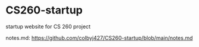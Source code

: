 # CS260-startup
startup website for CS 260 project

notes.md:
https://github.com/colbyj427/CS260-startup/blob/main/notes.md
